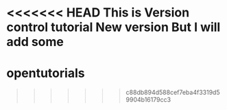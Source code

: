 <<<<<<< HEAD
This is Version control tutorial
New version But I will add some
=======
# opentutorials
>>>>>>> c88db894d588cef7eba4f3319d59904b16179cc3
